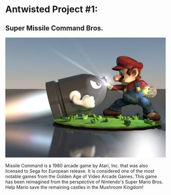 # Antwisted Project #1:
## Super Missile Command Bros.
![Mario Versus Bullet](./img/mario_versus_bullet.jpg)

Missile Command is a 1980 arcade game by Atari, Inc. that was also licensed to Sega for European release. It is considered one of the most notable games from the Golden Age of Video Arcade Games. This game has been reimagined from the perspective of Nintendo's Super Mario Bros. Help Mario save the remaining castles in the Mushroom Kingdom!